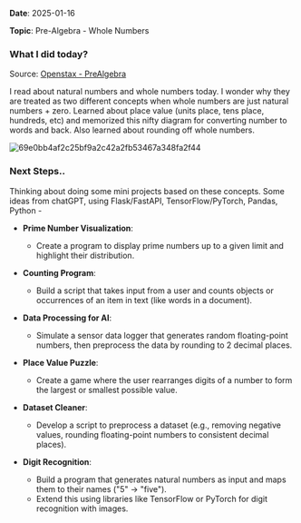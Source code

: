**Date**: 2025-01-16

**Topic**: Pre-Algebra - Whole Numbers

### What I did today?

Source:  [Openstax - PreAlgebra](https://openstax.org/books/prealgebra-2e/pages/1-1-introduction-to-whole-numbers)

I read about natural numbers and whole numbers today. I wonder why they are treated as two different concepts when whole numbers are just natural numbers +  zero. 
Learned about place value (units place, tens place, hundreds, etc) and memorized this nifty diagram for converting number to words and back. Also learned about rounding off whole numbers.

![69e0bb4af2c25bf9a2c42a2fb53467a348fa2f44](https://github.com/user-attachments/assets/635c6963-7d0f-4c10-a449-8f2ba0ff3ba2)


### Next Steps..
Thinking about doing some mini projects based on these concepts. Some ideas from chatGPT, using Flask/FastAPI, TensorFlow/PyTorch, Pandas, Python -

- **Prime Number Visualization**:
  - Create a program to display prime numbers up to a given limit and highlight their distribution.
  
- **Counting Program**:
  - Build a script that takes input from a user and counts objects or occurrences of an item in text (like words in a document).

- **Data Processing for AI**:
  - Simulate a sensor data logger that generates random floating-point numbers, then preprocess the data by rounding to 2 decimal places.
  
- **Place Value Puzzle**:
  - Create a game where the user rearranges digits of a number to form the largest or smallest possible value.

- **Dataset Cleaner**:
  - Develop a script to preprocess a dataset (e.g., removing negative values, rounding floating-point numbers to consistent decimal places).

- **Digit Recognition**:
  - Build a program that generates natural numbers as input and maps them to their names ("5" → "five"). 
  - Extend this using libraries like TensorFlow or PyTorch for digit recognition with images.

